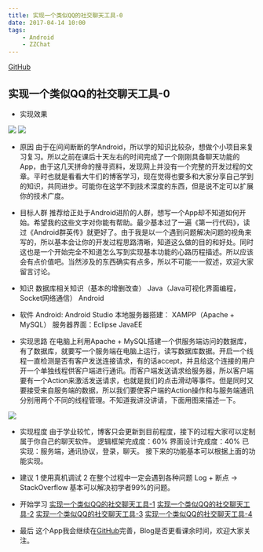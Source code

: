```yaml
---
title: 实现一个类似QQ的社交聊天工具-0
date: 2017-04-14 10:00
tags:
	- Android
	- ZZChat
---
```


[GitHub](https://github.com/mk43/ZZChat)

## 实现一个类似QQ的社交聊天工具-0

- 实现效果

![](Demo.gif) ![](Demo1.gif)

- 原因 
由于在间间断断的学Android，所以学的知识比较杂，想做个小项目来复习复习。所以之前在课后十天左右的时间完成了一个刚刚具备聊天功能的App，由于这几天拼命的搜寻资料，发现网上并没有一个完整的开发过程的文章。平时也就是看看大牛们的博客学习，现在觉得也要多和大家分享自己学到的知识，共同进步。可能你在这学不到技术深度的东西，但是说不定可以扩展你的技术广度。

- 目标人群
推荐给正处于Android进阶的人群，想写一个App却不知道如何开始。希望我的这些文字对你能有帮助。最少基本过了一遍《第一行代码》，读过《Android群英传》就更好了。由于我是以一个遇到问题解决问题的视角来写的，所以基本会让你的开发过程思路清晰，知道这么做的目的和好处。同时这也是一个开始完全不知道怎么写到实现基本功能的心路历程描述。所以应该会有点价值吧。当然涉及的东西确实有点多，所以不可能一一叙述，欢迎大家留言讨论。

- 知识
数据库相关知识（基本的增删改查）
Java（Java可视化界面编程，Socket网络通信）
Android

- 软件
Android: Android Studio
本地服务器搭建： XAMPP（Apache + MySQL）
服务器界面：Eclipse JavaEE

<!-- more -->

- 实现思路
在电脑上利用Apache + MySQL搭建一个供服务端访问的数据库，有了数据库，就要写一个服务端在电脑上运行，读写数据库数据。开启一个线程一直检测是否有客户发送连接请求，有的话accept，并且给这个连接的用户开一个单独线程供客户端进行通讯。而客户端发送请求给服务器，所以客户端要有一个Action来激活发送请求，也就是我们的点击滑动等事件。但是同时又要接受来自服务端的数据，所以我们要使客户端的Action操作和与服务端通讯分别用两个不同的线程管理。不知道我讲没讲请，下面用图来描述一下。

![](ChartApp.png)

- 实现程度
由于学业较忙，博客只会更新到目前程度，接下的过程大家可以定制属于你自己的聊天软件。
逻辑框架完成度：60%
界面设计完成度：40%
已实现：服务端，通讯协议，登录，聊天。
接下来的功能基本可以根据上面的功能实现。

- 建议
1 使用真机调试
2 在整个过程中一定会遇到各种问题 Log + 断点 -> StackOverflow 基本可以解决初学者99%的问题。

- 开始学习
[实现一个类似QQ的社交聊天工具-1](http://fitzeng.org/2017/04/14/ZZChatApp1/)
[实现一个类似QQ的社交聊天工具-2](http://fitzeng.org/2017/04/14/ZZChatApp2/)
[实现一个类似QQ的社交聊天工具-3](http://fitzeng.org/2017/04/14/ZZChatApp3/)
[实现一个类似QQ的社交聊天工具-4](http://fitzeng.org/2017/04/14/ZZChatApp4/)


- 最后
这个App我会继续在[GitHub](https://github.com/mk43/ZZChat)完善，Blog是否更看课余时间，欢迎大家关注。